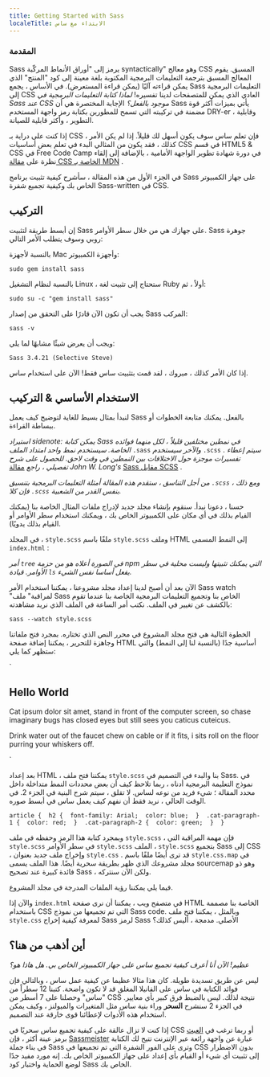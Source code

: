 ```yaml
---
title: Getting Started with Sass
localeTitle: الابتداء مع ساس
---
```

### المقدمة

Sass يرمز إلى "أوراق الأنماط المركّبة syntactically" وهو معالج CSS المسبق. يقوم المعالج المسبق بترجمة التعليمات البرمجية المكتوبة بلغة معينة إلى كود "المنتج" الذي يمكن قراءته آليًا (يمكن قراءة المستعرض). في الأساس ، يجمع Sass التعليمات البرمجية إلى CSS العادي الذي يمكن للمتصفحات لدينا تفسيره! _لماذا كتابة التعليمات البرمجية في Sass عند CSS موجود بالفعل؟_ الإجابة المختصرة هي أن Sass يأتي بميزات أكثر قوة مضمنة في تركيبته التي تسمح للمطورين بكتابة رمز واجهة المستخدم DRY-er ، وقابلية التطوير ، وأكثر قابلية للصيانة.

إذا كنت على دراية بـ CSS ، فإن تعلم ساس سوف يكون أسهل لك قليلاً. إذا لم يكن الأمر كذلك ، فقد يكون من المثالي البدء في تعلم بعض أساسيات CSS في قسم HTML5 & CSS في Free Code Camp في دورة شهادة تطوير الواجهة الأمامية ، بالإضافة إلى إلقاء نظرة على [مقالة CSS الخاصة بـ MDN](https://developer.mozilla.org/en-US/docs/Web/CSS) .

في الجزء الأول من هذه المقالة ، سأشرح كيفية تثبيت برنامج Sass على جهاز الكمبيوتر الخاص بك وكيفية تجميع شفرة Sass-written في CSS.

## التركيب

إن أبسط طريقة لتثبيت Sass على جهازك هي من خلال سطر الأوامر. Sass جوهرة روبي وسوف يتطلب الأمر التالي:

بالنسبة لأجهزة Mac وأجهزة الكمبيوتر:

`sudo gem install sass`

بالنسبة لنظام التشغيل Linux ، ستحتاج إلى تثبيت لغة Ruby أولاً ، ثم:

`sudo su -c "gem install sass"`

يجب أن تكون الآن قادرًا على التحقق من إصدار Sass المركب:

`sass -v`

ويجب أن يعرض شيئًا مشابهًا لما يلي:

`Sass 3.4.21 (Selective Steve)`

إذا كان الأمر كذلك ، مبروك ، لقد قمت بتثبيت ساس فقط! الآن على استخدام ساس.

## الاستخدام الأساسي & التركيب

لنبدأ بمثال بسيط للغاية لتوضيح كيف يعمل Sass بالفعل. يمكنك متابعة الخطوات أو ببساطة القراءة.

_استيراد sidenote: يمكن كتابة Sass في نمطين مختلفين قليلاً ، لكل منهما فوائده الخاصة. سيستخدم نمط واحد امتداد الملف_ `.sass` _والآخر سيستخدم_ `.scss` . _سيتم إعطاء تفسيرات موجزة حول الاختلافات بين النمطين في وقت لاحق. للحصول على شرح تفصيلي ، راجع_ [مقالة](http://thesassway.com/editorial/sass-vs-scss-which-syntax-is-better) _John W. Long's_ [Sass مقابل SCSS](http://thesassway.com/editorial/sass-vs-scss-which-syntax-is-better) .

_من أجل التناسق ، ستقدم هذه المقالة أمثلة التعليمات البرمجية بتنسيق `.scss` ، ومع ذلك فإن كلا `.scss` بنفس القدر من الشعبية._

حسنا ، دعونا نبدأ. سنقوم بإنشاء مجلد جديد لإدراج ملفات المثال الخاصة بنا (يمكنك القيام بذلك في أي مكان على الكمبيوتر الخاص بك ، ويمكنك استخدام سطر الأوامر أو القيام بذلك يدويًا).

في المجلد ، `style.scss` ملفًا باسم `style.scss` وملف HTML إلى النمط المسمى `index.html` :

_أمر `tree` في الصورة أعلاه هو من حزمة npm التي يمكنك تثبيتها وليست محلية في سطر الأوامر. قيادة `ls` يفعل أساسا نفس الشيء._

الآن بعد أن أصبح لدينا إعداد مجلد مشروعنا ، يمكننا استخدام الأمر Sass watch "لمراقبة" ملف Sass الخاص بنا وتجميع التعليمات البرمجية الخاصة بنا عندما تقوم بالكشف عن تغيير في الملف. نكتب أمر الساعة في الملف الذي نريد مشاهدته:

`sass --watch style.scss`

الخطوة التالية هي فتح مجلد المشروع في محرر النص الذي تختاره. بمجرد فتح ملفاتنا وجاهزة للتحرير ، يمكننا إضافة صفحة HTML أساسية جدًا (بالنسبة لنا إلى النمط) والتي ستظهر كما يلي:

 `<!DOCTYPE html> 
 <html lang="en"> 
 <head> 
  <meta charset="UTF-8"> 
  <title>Sass!</title> 
  <link rel="stylesheet" href="style.css"> 
 </head> 
 <body> 
  <article> 
    <h1>Hello World</h1> 
    <p class="cat-paragraph-1">Cat ipsum dolor sit amet, stand in front of the computer screen, so chase imaginary bugs has closed eyes but still sees you caticus cuteicus.</p> 
    <p class="cat-paragraph-2">Drink water out of the faucet chew on cable or if it fits, i sits roll on the floor purring your whiskers off.</p> 
  </article> 
 </body> 
 </html> 
` 

بعد إعداد HTML ، يمكننا فتح ملف `style.scss` بنا والبدء في التصميم في Sass. في نموذج التعليمة البرمجية أدناه ، ربما تلاحظ كيف أن بعض محددات النمط متداخلة داخل محدد المقالة ؛ شيء فريد من نوعه لساس. لا تقلق ، سيتم شرح البنية في الجزء 2. في الوقت الحالي ، نريد فقط أن نفهم كيف يعمل ساس في أبسط صوره.

 `article { 
  h2 { 
    font-family: Arial; 
    color: blue; 
  } 
  .cat-paragraph-1 { 
    color: red; 
  } 
  .cat-paragraph-2 { 
    color: green; 
  } 
 } 
` 

وبمجرد كتابة هذا الرمز وحفظه في ملف `style.scss` ، فإن مهمة المراقبة التي `style.scss` في سطر الأوامر `style.scss` الملف ، `style.scss` بتجميع Sass إلى CSS ، وإخراج ملف جديد بعنوان `style.css` . قد ترى أيضًا ملفًا باسم `style.css.map` في مجلد مشروعك الذي ظهر بطريقة سحرية أيضًا. هذا الملف يسمى sourcemap وهو ذو فائدة كبيرة عند تصحيح Sass ، ولكن الآن سنتركه.

فيما يلي يمكننا رؤية الملفات المدرجة في مجلد المشروع.

والآن إذا `index.html` في متصفح ويب ، يمكننا أن نرى صفحة HTML الخاصة بنا مصممة باستخدام CSS التي تم تجميعها من نموذج Sass code. وبالمثل ، يمكننا فتح ملف `style.css` لمعرفة كيفية إخراج Sass لرمز Sass الأصلي. مدمجة ، أليس كذلك؟

## أين أذهب من هنا؟

_عظيم! الآن أنا أعرف كيفية تجميع ساس على جهاز الكمبيوتر الخاص بي. هل هاذا هو؟_

ليس عن طريق تسديدة طويلة. كان هذا مثالا عظيما عن كيفية عمل ساس ، وبالتالي فإن فوائد الكتابة في ساس على الفانيلا المغلق قد لا تكون واضحة. كتبنا 12 سطراً من "ساس" وحصلنا على 7 أسطر من CSS نتيجة لذلك. ليس بالضبط فرق كبير بأي معايير. في الجزء 2 سنشرح **السحر** وراء بنية ساس مثل المتغيرات والميولنز ، وكيف يمكن استخدام هذه الأدوات لإعطائنا قوى خارقة عند التصميم.

إذا كنت لا تزال عالقة على كيفية تجميع ساس سحريًا في CSS أو ربما ترغب في [العبث](http://www.sassmeister.com/) برمز عينة أكثر ، فإن [Sassmeister](http://www.sassmeister.com/) عبارة عن واجهة رائعة عبر الإنترنت تتيح لك الكتابة في بناء جملة Sass وترى على الفور الشفرة التي تم تجميعها في CSS بدون الاضطرار إلى تثبيت أي شيء أو القيام بأي إعداد على جهاز الكمبيوتر الخاص بك. إنه مورد مفيد جدًا لوضع الحماية واختبار كود Sass الخاص بك.